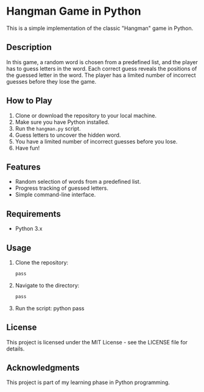 # Hangman Game in Python

This is a simple implementation of the classic "Hangman" game in Python. 

## Description

In this game, a random word is chosen from a predefined list, and the player has to guess letters in the word. Each correct guess reveals the positions of the guessed letter in the word. The player has a limited number of incorrect guesses before they lose the game.

## How to Play

1. Clone or download the repository to your local machine.
2. Make sure you have Python installed.
3. Run the `hangman.py` script.
4. Guess letters to uncover the hidden word.
5. You have a limited number of incorrect guesses before you lose.
6. Have fun!

## Features

- Random selection of words from a predefined list.
- Progress tracking of guessed letters.
- Simple command-line interface.

## Requirements

- Python 3.x

## Usage

1. Clone the repository:
    ```bash
    pass

2. Navigate to the directory:
    ```bash
    pass

3. Run the script:
    python pass

## License
This project is licensed under the MIT License - see the LICENSE file for details.

## Acknowledgments

This project is part of my learning phase in Python programming.